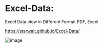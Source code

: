 # Excel-Data:

Excel Data view in Different Format PDF, Excel

https://starwalt.github.io/Excel-Data/


![image](https://user-images.githubusercontent.com/11579239/169704409-0e5f2342-42e2-4ed5-bac2-097280916e9c.png)


